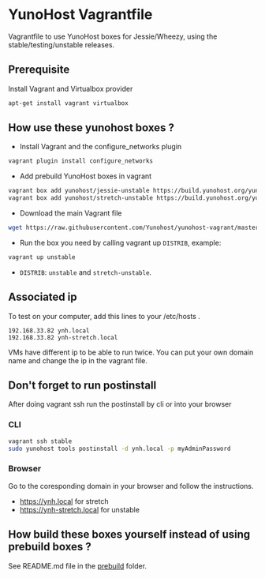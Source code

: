 # YunoHost Vagrantfile

Vagrantfile to use YunoHost boxes for Jessie/Wheezy, using the
stable/testing/unstable releases.

## Prerequisite

Install Vagrant and Virtualbox provider

```bash
apt-get install vagrant virtualbox
```

## How use these yunohost boxes ?

- Install Vagrant and the configure_networks plugin
```bash
vagrant plugin install configure_networks
```

- Add prebuild YunoHost boxes in vagrant
```bash
vagrant box add yunohost/jessie-unstable https://build.yunohost.org/yunohost-unstable.box
vagrant box add yunohost/stretch-unstable https://build.yunohost.org/yunohost-stretch-unstable.box
```

- Download the main Vagrant file
```bash
wget https://raw.githubusercontent.com/Yunohost/yunohost-vagrant/master/Vagrantfile
```

- Run the box you need by calling vagrant up `DISTRIB`, example:
```bash
vagrant up unstable
```

- `DISTRIB`: `unstable` and `stretch-unstable`.


## Associated ip

To test on your computer, add this lines to your /etc/hosts .
```
192.168.33.82 ynh.local
192.168.33.82 ynh-stretch.local
```

VMs have different ip to be able to run twice.
You can put your own domain name and change the ip in the vagrant file.

## Don't forget to run postinstall

After doing vagrant ssh run the postinstall by cli or into your browser

### CLI
```bash
vagrant ssh stable
sudo yunohost tools postinstall -d ynh.local -p myAdminPassword
```

### Browser
Go to the coresponding domain in your browser and follow the instructions.

- https://ynh.local for stretch
- https://ynh-stretch.local for unstable

## How build these boxes yourself instead of using prebuild boxes ?

See README.md file in the [prebuild](prebuild/) folder.
